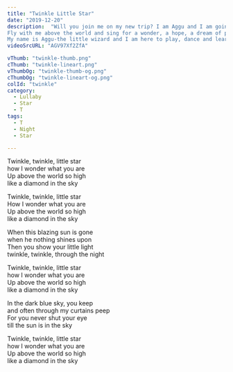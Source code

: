 ```yaml
---
title: "Twinkle Little Star"
date: "2019-12-20"
description:  "Will you join me on my new trip? I am Aggu and I am going to sing till the sun comes up.
Fly with me above the world and sing for a wonder, a hope, a dream of possibilities!
My name is Aggu-the little wizard and I am here to play, dance and learn with you. "
videoSrcURL: "AGV97Xf2ZfA"

vThumb: "twinkle-thumb.png"
cThumb: "twinkle-lineart.png"
vThumbOg: "twinkle-thumb-og.png"
cThumbOg: "twinkle-lineart-og.png"
colId: "twinkle"
category:
  - Lullaby
  - Star
  - T
tags:
  - T
  - Night
  - Star

---
```


<p>
Twinkle, twinkle, little star<br />
how I wonder what you are<br />
Up above the world so high<br />
like a diamond in the sky</p>
<p>
Twinkle, twinkle, little star<br />
How I wonder what you are<br />
Up above the world so high<br />
like a diamond in the sky</p>
<p>
When this blazing sun is gone<br />
when he nothing shines upon<br />
Then you show your little light<br />
twinkle, twinkle, through the night</p>
<p>
Twinkle, twinkle, little star<br />
how I wonder what you are<br />
Up above the world so high<br />
like a diamond in the sky</p>
<p>
In the dark blue sky, you keep<br />
and often through my curtains peep<br />
For you never shut your eye<br />
till the sun is in the sky</p>
<p>
Twinkle, twinkle, little star<br />
how I wonder what you are<br />
Up above the world so high<br />
like a diamond in the sky</p>
